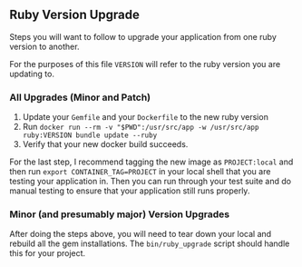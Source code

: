 ## Ruby Version Upgrade

Steps you will want to follow to upgrade your application from one ruby version to another.

For the purposes of this file `VERSION` will refer to the ruby version you are updating to.

### All Upgrades (Minor and Patch)

1. Update your `Gemfile` and your `Dockerfile` to the new ruby version
1. Run `docker run --rm -v "$PWD":/usr/src/app -w /usr/src/app ruby:VERSION bundle update --ruby`
1. Verify that your new docker build succeeds.

For the last step, I recommend tagging the new image as `PROJECT:local` and then run `export CONTAINER_TAG=PROJECT` in your local shell that you are testing your application in. Then you can run through your test suite and do manual testing to ensure that your application still runs properly.

### Minor (and presumably major) Version Upgrades

After doing the steps above, you will need to tear down your local and rebuild all the gem installations. The `bin/ruby_upgrade` script should handle this for your project.
